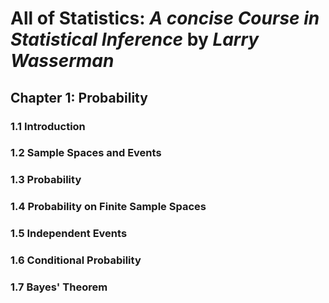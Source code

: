 # All of Statistics: *A concise Course in Statistical Inference* by *Larry Wasserman*

## Chapter 1: Probability

### 1.1 Introduction


### 1.2 Sample Spaces and Events


### 1.3 Probability


### 1.4 Probability on Finite Sample Spaces


### 1.5 Independent Events


### 1.6 Conditional Probability


### 1.7 Bayes' Theorem


